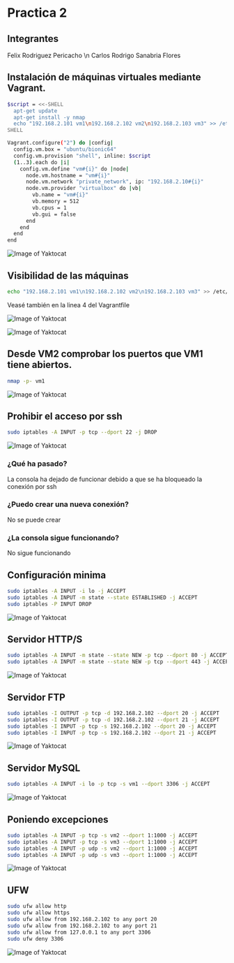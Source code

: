 # Practica 2
## Integrantes
Felix Rodriguez Pericacho \n
Carlos Rodrigo Sanabria Flores

## Instalación de máquinas virtuales mediante Vagrant.

```sh
$script = <<-SHELL
  apt-get update
  apt-get install -y nmap
  echo "192.168.2.101 vm1\n192.168.2.102 vm2\n192.168.2.103 vm3" >> /etc/hosts
SHELL

Vagrant.configure("2") do |config|
  config.vm.box = "ubuntu/bionic64"
  config.vm.provision "shell", inline: $script
  (1..3).each do |i|
    config.vm.define "vm#{i}" do |node|
      node.vm.hostname = "vm#{i}"
      node.vm.network "private_network", ip: "192.168.2.10#{i}"
      node.vm.provider "virtualbox" do |vb|
        vb.name = "vm#{i}"
        vb.memory = 512
        vb.cpus = 1
        vb.gui = false
      end
    end
  end
end
```
![Image of Yaktocat](./Images/unknown.png)

## Visibilidad de las máquinas 

```sh
echo "192.168.2.101 vm1\n192.168.2.102 vm2\n192.168.2.103 vm3" >> /etc/hosts
```
Veasé también en la linea 4 del Vagrantfile

![Image of Yaktocat](./Images/unknown2.png)

![Image of Yaktocat](./Images/unknown3.png)

## Desde VM2 comprobar los puertos que VM1 tiene abiertos.

```sh
nmap -p- vm1
```

![Image of Yaktocat](./Images/unknown4.png)

## Prohibir el acceso por ssh

```sh
sudo iptables -A INPUT -p tcp --dport 22 -j DROP
```

![Image of Yaktocat](./Images/unknown5.png)

### ¿Qué ha pasado?

La consola ha dejado de funcionar debido a que se ha bloqueado la conexión por ssh

### ¿Puedo crear una nueva conexión?

No se puede crear

### ¿La consola sigue funcionando?

No sigue funcionando

## Configuración minima

```sh
sudo iptables -A INPUT -i lo -j ACCEPT
sudo iptables -A INPUT -m state --state ESTABLISHED -j ACCEPT
sudo iptables -P INPUT DROP
```

![Image of Yaktocat](./Images/unknown6.png)

## Servidor HTTP/S

```sh
sudo iptables -A INPUT -m state --state NEW -p tcp --dport 80 -j ACCEPT
sudo iptables -A INPUT -m state --state NEW -p tcp --dport 443 -j ACCEPT
```
![Image of Yaktocat](./Images/unknown7.png)

## Servidor FTP

```sh
sudo iptables -I OUTPUT -p tcp -d 192.168.2.102 --dport 20 -j ACCEPT
sudo iptables -I OUTPUT -p tcp -d 192.168.2.102 --dport 21 -j ACCEPT
sudo iptables -I INPUT -p tcp -s 192.168.2.102 --dport 20 -j ACCEPT
sudo iptables -I INPUT -p tcp -s 192.168.2.102 --dport 21 -j ACCEPT
```
![Image of Yaktocat](./Images/unknown8.png)
## Servidor MySQL


```sh
sudo iptables -A INPUT -i lo -p tcp -s vm1 --dport 3306 -j ACCEPT
```
![Image of Yaktocat](./Images/unknown9.png)
## Poniendo excepciones 


```sh
sudo iptables -A INPUT -p tcp -s vm2 --dport 1:1000 -j ACCEPT
sudo iptables -A INPUT -p tcp -s vm3 --dport 1:1000 -j ACCEPT
sudo iptables -A INPUT -p udp -s vm2 --dport 1:1000 -j ACCEPT
sudo iptables -A INPUT -p udp -s vm3 --dport 1:1000 -j ACCEPT
```
![Image of Yaktocat](./Images/unknown10.png)
## UFW 


```sh
sudo ufw allow http
sudo ufw allow https
sudo ufw allow from 192.168.2.102 to any port 20
sudo ufw allow from 192.168.2.102 to any port 21
sudo ufw allow from 127.0.0.1 to any port 3306
sudo ufw deny 3306
```
![Image of Yaktocat](./Images/unknown11.png)
